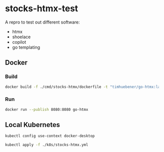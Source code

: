 # stocks-htmx-test

A repro to test out different software:
- htmx
- shoelace
- copilot
- go templating


## Docker 

### Build
```bash
docker build -f ./cmd/stocks-htmx/dockerfile -t "timhuebener/go-htmx:latest" .
```

### Run
```bash
docker run --publish 8080:8080 go-htmx
```

## Local Kubernetes
```bash
kubectl config use-context docker-desktop
```

```bash
kubectl apply -f ./k8s/stocks-htmx.yml
```
